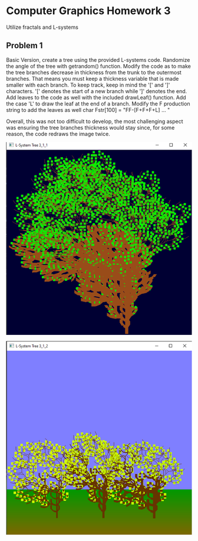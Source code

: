 # Computer Graphics Homework 3
Utilize fractals and L-systems

## Problem 1
Basic Version, create a tree using the provided L-systems code. Randomize the angle of the tree with getrandom() function. Modify the code as to make the tree branches decrease in thickness from the trunk to the outermost branches. That means you must keep a thickness variable that is made smaller with each branch. To keep track, keep in mind the '[' and ']' characters. '[' denotes the start of a new branch while ']' denotes the end.
Add leaves to the code as well with the included drawLeaf() function. Add the case 'L' to draw the leaf at the end of a branch. Modify the F production string to add the leaves as well char Fstr[100] = "FF-[F+F+F+L] ... "

Overall, this was not too difficult to develop, the most challenging aspect was ensuring the tree branches thickness would stay since, for some reason, the code redraws the image twice.

![Problem 1_1](/Homework3/Images/3_1_1_a.PNG)



![Problem 1_2](/Homework3/Images/3_1_2.PNG)

